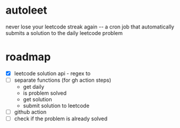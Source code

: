 # autoleet

never lose your leetcode streak again -- a cron job that automatically submits a solution to the daily leetcode problem

# roadmap

- [x] leetcode solution api - regex to
- [ ] separate functions (for gh action steps)
  - get daily
  - is problem solved
  - get solution
  - submit solution to leetcode
- [ ] github action
- [ ] check if the problem is already solved
